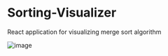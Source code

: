 # Sorting-Visualizer
React application for visualizing merge sort algorithm

![image](https://user-images.githubusercontent.com/69145032/107877659-d2f03d00-6ef3-11eb-94fc-355550402b78.png)
